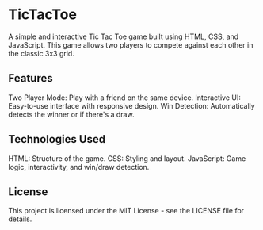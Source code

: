 # TicTacToe
A simple and interactive Tic Tac Toe game built using HTML, CSS, and JavaScript. This game allows two players to compete against each other in the classic 3x3 grid.

## Features
Two Player Mode: Play with a friend on the same device.
Interactive UI: Easy-to-use interface with responsive design.
Win Detection: Automatically detects the winner or if there's a draw.

## Technologies Used
HTML: Structure of the game.
CSS: Styling and layout.
JavaScript: Game logic, interactivity, and win/draw detection.

## License
This project is licensed under the MIT License - see the LICENSE file for details.

